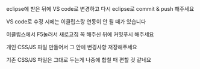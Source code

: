 eclipse에 받은 뒤에 VS code로 변경하고
다시 eclipse로 commit & push 해주세요

VS code로 수정 시에는 이클립스랑 연동이 안 될 때가 있습니다

이클립스에서 F5눌러서 새로고침 꼭 해주신 뒤에 커밋푸시 해주세요


개인 CSS/JS 파일 만들어서 그 안에 변경사항 저장해주세요

기존 CSS/JS 파일은 그대로 두는게 나중에 합칠 때 편할 것 같네요
